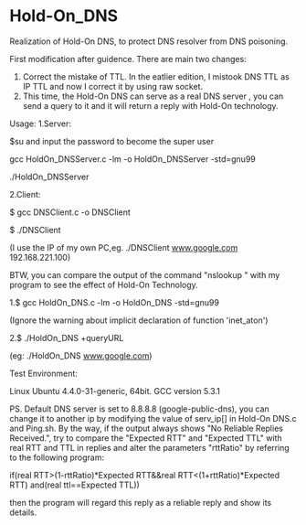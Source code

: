 # Hold-On_DNS
Realization of Hold-On DNS, to protect DNS resolver from DNS poisoning.

First modification after guidence. There are main two changes:
1. Correct the mistake of TTL. In the eatlier edition, I mistook DNS TTL
as IP TTL and now I correct it by using raw socket.
2. This time, the Hold-On DNS can serve as a real DNS server , you can
send a query to it and it will return a reply with Hold-On technology.

Usage:
1.Server:

$su and input the password to become the super user

gcc HoldOn_DNSServer.c -lm -o HoldOn_DNSServer -std=gnu99

./HoldOn_DNSServer

2.Client:

$ gcc DNSClient.c -o DNSClient

$ ./DNSClient <Domain name> <HoldOn DNS Server IP Address>

(I use the IP of my own PC,eg. ./DNSClient www.google.com 192.168.221.100)

BTW, you can compare the output of the command "nslookup <Domain name> <DNS Server IP>" with my program to see the effect of Hold-On Technology.

1.$ gcc HoldOn_DNS.c -lm -o HoldOn_DNS -std=gnu99

(Ignore the warning about implicit declaration of function 'inet_aton')


2.$ ./HoldOn_DNS +queryURL

(eg: ./HoldOn_DNS www.google.com)

Test Environment:

Linux Ubuntu 4.4.0-31-generic, 64bit. GCC version 5.3.1


PS. Default DNS server is set to 8.8.8.8 (google-public-dns), you can change it to another ip by modifying the value of serv_ip[] in Hold-On DNS.c and Ping.sh. By the way, if the output always shows "No Reliable Replies Received.", try to compare the "Expected RTT" and "Expected TTL" with real RTT and TTL in replies and alter the parameters "rttRatio" by referring to the following program:

if(real RTT>(1-rttRatio)*Expected RTT&&real RTT<(1+rttRatio)*Expected RTT)
	and(real ttl==Expected TTL))

then the program will regard this reply as a reliable reply and show its details. 

